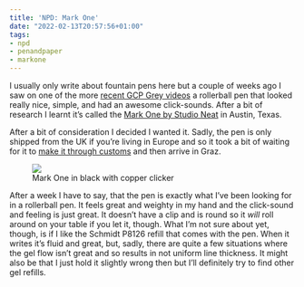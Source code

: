 ```yaml
---
title: 'NPD: Mark One'
date: "2022-02-13T20:57:56+01:00"
tags:
- npd
- penandpaper
- markone
---
```


I usually only write about fountain pens here but a couple of weeks ago I saw on one of the more [recent GCP Grey videos](https://youtu.be/fSwpe8r50_o) a rollerball pen that looked really nice, simple, and had an awesome click-sounds. After a bit of research I learnt it’s called the [Mark One by Studio Neat](https://www.studioneat.com/products/markone) in Austin, Texas.

After a bit of consideration I decided I wanted it. Sadly, the pen is only shipped from the UK if you’re living in Europe and so it took a bit of waiting for it to [make it through customs](https://zerokspot.com/weblog/2022/02/04/tracking-parcels-is-hard/) and then arrive in Graz. 

<figure><img src="/media/2022/5CFA90AF-01F1-4F93-A8FB-E40F4DD1D186.jpeg"><figcaption>Mark One in black with copper clicker</figcaption></figure>

After a week I have to say, that the pen is exactly what I’ve been looking for in a rollerball pen. It feels great and weighty in my hand and the click-sound and feeling is just great. It doesn’t have a clip and is round so it *will* roll around on your table if you let it, though. What I’m not sure about yet, though, is if I like the Schmidt P8126 refill that comes with the pen. When it writes it’s fluid and great, but, sadly, there are quite a few situations where the gel flow isn’t great and so results in not uniform line thickness. It might also be that I just hold it slightly wrong then but I’ll definitely try to find other gel refills.
